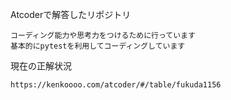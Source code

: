 Atcoderで解答したリポジトリ

    コーディング能力や思考力をつけるために行っています
    基本的にpytestを利用してコーディングしています

現在の正解状況

    https://kenkoooo.com/atcoder/#/table/fukuda1156
